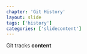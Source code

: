 ```yaml
---
chapter: 'Git History'
layout: slide
tags: ['history']
categories: ['slidecontent']
---
```


Git tracks __content__